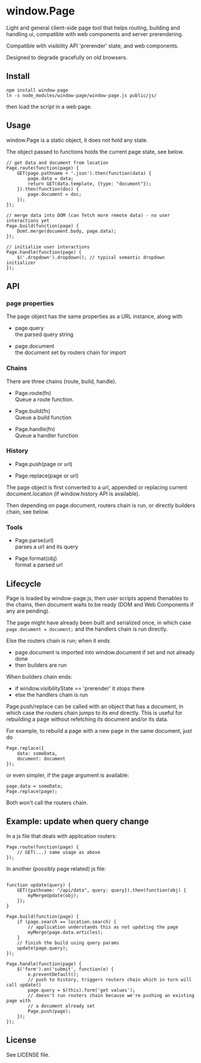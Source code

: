 window.Page
===========

Light and general client-side page tool that helps routing, building and
handling ui, compatible with web components and server prerendering.

Compatible with visibility API 'prerender' state, and web components.

Designed to degrade gracefully on old browsers.


Install
-------

```
npm install window-page
ln -s node_modules/window-page/window-page.js public/js/
```
then load the script in a web page.


Usage
-----

window.Page is a static object, it does not hold any state.

The object passed to functions holds the current page state, see below.


```
// get data and document from location
Page.route(function(page) {
	GET(page.pathname + '.json').then(function(data) {
		page.data = data;
		return GET(data.template, {type: "document"});
	}).then(function(doc) {
		page.document = doc;
	});
});

// merge data into DOM (can fetch more remote data) - no user interactions yet
Page.build(function(page) {
	Domt.merge(document.body, page.data);
});

// initialize user interactions
Page.handle(function(page) {
	$('.dropdown').dropdown(); // typical semantic dropdown initializer
});
```


API
---

### page properties

The page object has the same properties as a URL instance, along with

* page.query  
  the parsed query string

* page.document  
  the document set by routers chain for import


### Chains

There are three chains (route, build, handle).

* Page.route(fn)  
  Queue a route function.  

* Page.build(fn)  
  Queue a build function  

* Page.handle(fn)  
  Queue a handler function  


### History

* Page.push(page or url)

* Page.replace(page or url)

The page object is first converted to a url, appended or replacing current
document.location (if window.history API is available).

Then depending on page.document, routers chain is run, or directly
builders chain, see below.


### Tools

* Page.parse(url)  
  parses a url and its query

* Page.format(obj)  
  format a parsed url


Lifecycle
---------

Page is loaded by window-page.js, then user scripts append thenables to the chains,
then document waits to be ready (DOM and Web Components if any are pending).

The page might have already been built and serialized once, in which case
`page.document = document;` and the handlers chain is run directly.

Else the routers chain is run; when it ends
- page.document is imported into window.document if set and not already done
- then builders are run

When builders chain ends:
- if window.visibilityState == 'prerender' it stops there
- else the handlers chain is run

Page.push/replace can be called with an object that has a document, in which
case the routers chain jumps to its end directly. This is useful for rebuilding
a page without refetching its document and/or its data.

For example, to rebuild a page with a new page in the same document, just do
```
Page.replace({
	data: someData,
	document: document
});
```
or even simpler, if the page argument is available:
```
page.data = someData;
Page.replace(page);
```
Both won't call the routers chain.


Example: update when query change
---------------------------------

In a js file that deals with application routers:

```
Page.route(function(page) {
	// GET(...) same usage as above
});
```

In another (possibly page related) js file:
```

function update(query) {
	GET({pathname: "/api/data", query: query}).then(function(obj) {
		myMergeUpdate(obj);
	});
}

Page.build(function(page) {
	if (page.search == location.search) {
		// application understands this as not updating the page
		myMerge(page.data.articles);
	}
	// finish the build using query params
	update(page.query);
});

Page.handle(function(page) {
	$('form').on('submit', function(e) {
		e.preventDefault();
		// push to history, triggers routers chain which in turn will call update()
		page.query = $(this).form('get values');
		// doesn't run routers chain because we're pushing an existing page with
		// a document already set
		Page.push(page);
	});
});
```


License
-------

See LICENSE file.

